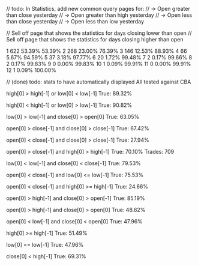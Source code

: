 // todo: In Statistics, add new common query pages for:
// -> Open greater than close yesterday
// -> Open greater than high yesterday
// -> Open less than close yesterday
// -> Open less than low yesterday

// Sell off page that shows the statistics for days closing lower than open
// Sell off page that shows the statistics for days closing higher than open

1	622	53.39%	53.39%
2	268	23.00%	76.39%
3	146	12.53%	88.93%
4	66	5.67%	94.59%
5	37	3.18%	97.77%
6	20	1.72%	99.48%
7	2	0.17%	99.66%
8	2	0.17%	99.83%
9	0	0.00%	99.83%
10	1	0.09%	99.91%
11	0	0.00%	99.91%
12	1	0.09%	100.00%


// (done) todo: stats to have automatically displayed
All tested against CBA

high[0] > high[-1] or low[0] < low[-1]
True: 89.32%

high[0] < high[-1] or low[0] > low[-1]
True: 90.82%

low[0] > low[-1] and close[0] > open[0]
True: 63.05%

open[0] > close[-1] and close[0] > close[-1]
True: 67.42%

open[0] < close[-1] and close[0] > close[-1]
True: 27.94%

open[0] > close[-1] and high[0] > high[-1]
True: 70.10%
Trades: 709

low[0] < low[-1] and close[0] < close[-1]
True: 79.53%

open[0] < close[-1] and low[0] <= low[-1]
True: 75.53%

open[0] < close[-1] and high[0] >= high[-1]
True: 24.66%

open[0] > high[-1] and close[0] > open[-1]
True: 85.19%

open[0] > high[-1] and close[0] > open[0]
True: 48.62%

open[0] < low[-1] and close[0] < open[0]
True: 47.96%

high[0] >= high[-1]
True: 51.49%

low[0] <= low[-1]
True: 47.96%

close[0] < high[-1]
True: 69.31%
